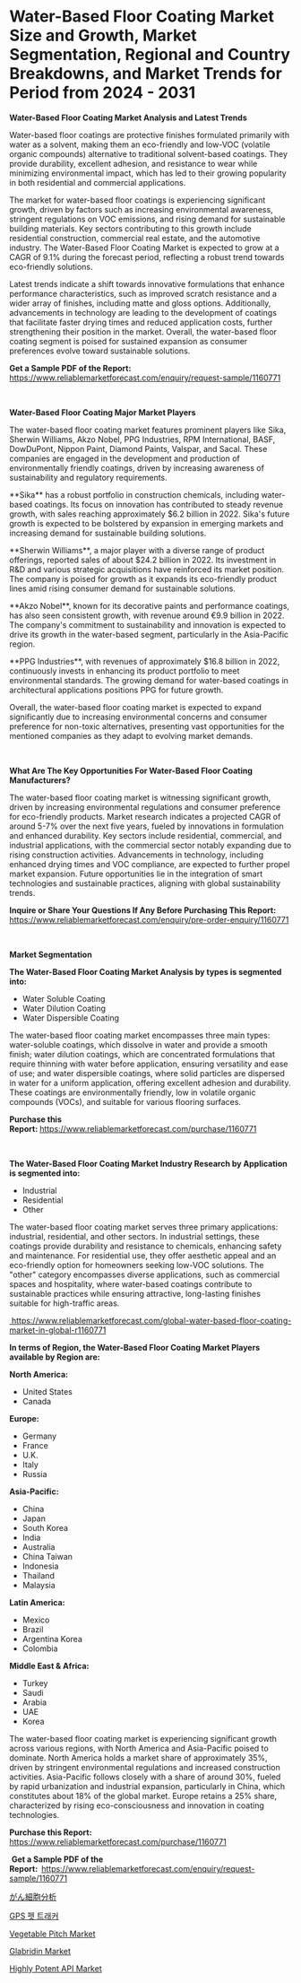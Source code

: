<p><h1>Water-Based Floor Coating Market Size and Growth, Market Segmentation, Regional and Country Breakdowns, and Market Trends for Period from 2024 -  2031</h1></p><p><strong>Water-Based Floor Coating Market Analysis and Latest Trends</strong></p>
<p><p>Water-based floor coatings are protective finishes formulated primarily with water as a solvent, making them an eco-friendly and low-VOC (volatile organic compounds) alternative to traditional solvent-based coatings. They provide durability, excellent adhesion, and resistance to wear while minimizing environmental impact, which has led to their growing popularity in both residential and commercial applications. </p><p>The market for water-based floor coatings is experiencing significant growth, driven by factors such as increasing environmental awareness, stringent regulations on VOC emissions, and rising demand for sustainable building materials. Key sectors contributing to this growth include residential construction, commercial real estate, and the automotive industry. The Water-Based Floor Coating Market is expected to grow at a CAGR of 9.1% during the forecast period, reflecting a robust trend towards eco-friendly solutions.</p><p>Latest trends indicate a shift towards innovative formulations that enhance performance characteristics, such as improved scratch resistance and a wider array of finishes, including matte and gloss options. Additionally, advancements in technology are leading to the development of coatings that facilitate faster drying times and reduced application costs, further strengthening their position in the market. Overall, the water-based floor coating segment is poised for sustained expansion as consumer preferences evolve toward sustainable solutions.</p></p>
<p><strong>Get a Sample PDF of the Report:&nbsp;</strong> <a href="https://www.reliablemarketforecast.com/enquiry/request-sample/1160771">https://www.reliablemarketforecast.com/enquiry/request-sample/1160771</a></p>
<p>&nbsp;</p>
<p><strong>Water-Based Floor Coating Major Market Players</strong></p>
<p><p>The water-based floor coating market features prominent players like Sika, Sherwin Williams, Akzo Nobel, PPG Industries, RPM International, BASF, DowDuPont, Nippon Paint, Diamond Paints, Valspar, and Sacal. These companies are engaged in the development and production of environmentally friendly coatings, driven by increasing awareness of sustainability and regulatory requirements.</p><p>**Sika** has a robust portfolio in construction chemicals, including water-based coatings. Its focus on innovation has contributed to steady revenue growth, with sales reaching approximately $6.2 billion in 2022. Sika's future growth is expected to be bolstered by expansion in emerging markets and increasing demand for sustainable building solutions.</p><p>**Sherwin Williams**, a major player with a diverse range of product offerings, reported sales of about $24.2 billion in 2022. Its investment in R&D and various strategic acquisitions have reinforced its market position. The company is poised for growth as it expands its eco-friendly product lines amid rising consumer demand for sustainable solutions.</p><p>**Akzo Nobel**, known for its decorative paints and performance coatings, has also seen consistent growth, with revenue around €9.9 billion in 2022. The company's commitment to sustainability and innovation is expected to drive its growth in the water-based segment, particularly in the Asia-Pacific region.</p><p>**PPG Industries**, with revenues of approximately $16.8 billion in 2022, continuously invests in enhancing its product portfolio to meet environmental standards. The growing demand for water-based coatings in architectural applications positions PPG for future growth.</p><p>Overall, the water-based floor coating market is expected to expand significantly due to increasing environmental concerns and consumer preference for non-toxic alternatives, presenting vast opportunities for the mentioned companies as they adapt to evolving market demands.</p></p>
<p>&nbsp;</p>
<p><strong>What Are The Key Opportunities For Water-Based Floor Coating Manufacturers?</strong></p>
<p><p>The water-based floor coating market is witnessing significant growth, driven by increasing environmental regulations and consumer preference for eco-friendly products. Market research indicates a projected CAGR of around 5-7% over the next five years, fueled by innovations in formulation and enhanced durability. Key sectors include residential, commercial, and industrial applications, with the commercial sector notably expanding due to rising construction activities. Advancements in technology, including enhanced drying times and VOC compliance, are expected to further propel market expansion. Future opportunities lie in the integration of smart technologies and sustainable practices, aligning with global sustainability trends.</p></p>
<p><strong>Inquire or Share Your Questions If Any Before Purchasing This Report:</strong> <a href="https://www.reliablemarketforecast.com/enquiry/pre-order-enquiry/1160771">https://www.reliablemarketforecast.com/enquiry/pre-order-enquiry/1160771</a></p>
<p>&nbsp;</p>
<p><strong>Market Segmentation</strong></p>
<p><strong>The Water-Based Floor Coating Market Analysis by types is segmented into:</strong></p>
<p><ul><li>Water Soluble Coating</li><li>Water Dilution Coating</li><li>Water Dispersible Coating</li></ul></p>
<p><p>The water-based floor coating market encompasses three main types: water-soluble coatings, which dissolve in water and provide a smooth finish; water dilution coatings, which are concentrated formulations that require thinning with water before application, ensuring versatility and ease of use; and water dispersible coatings, where solid particles are dispersed in water for a uniform application, offering excellent adhesion and durability. These coatings are environmentally friendly, low in volatile organic compounds (VOCs), and suitable for various flooring surfaces.</p></p>
<p><strong>Purchase this Report:&nbsp;</strong><a href="https://www.reliablemarketforecast.com/purchase/1160771">https://www.reliablemarketforecast.com/purchase/1160771</a></p>
<p>&nbsp;</p>
<p><strong>The Water-Based Floor Coating Market Industry Research by Application is segmented into:</strong></p>
<p><ul><li>Industrial</li><li>Residential</li><li>Other</li></ul></p>
<p><p>The water-based floor coating market serves three primary applications: industrial, residential, and other sectors. In industrial settings, these coatings provide durability and resistance to chemicals, enhancing safety and maintenance. For residential use, they offer aesthetic appeal and an eco-friendly option for homeowners seeking low-VOC solutions. The "other" category encompasses diverse applications, such as commercial spaces and hospitality, where water-based coatings contribute to sustainable practices while ensuring attractive, long-lasting finishes suitable for high-traffic areas.</p></p>
<p><a href="https://www.reliablemarketforecast.com/global-water-based-floor-coating-market-in-global-r1160771">&nbsp;https://www.reliablemarketforecast.com/global-water-based-floor-coating-market-in-global-r1160771</a></p>
<p><strong>In terms of Region, the Water-Based Floor Coating Market Players available by Region are:</strong></p>
<p>
    <p> <strong> North America: </strong>
        <ul>
            <li>United States</li>
            <li>Canada</li>
        </ul>
        </p> 
    <p> <strong> Europe: </strong>
        <ul>
            <li>Germany</li>
            <li>France</li>
            <li>U.K.</li>
            <li>Italy</li>
            <li>Russia</li>
        </ul>
        </p> 
    <p> <strong> Asia-Pacific: </strong>
        <ul>
            <li>China</li>
            <li>Japan</li>
            <li>South Korea</li>
            <li>India</li>
            <li>Australia</li>
            <li>China Taiwan</li>
            <li>Indonesia</li>
            <li>Thailand</li>
            <li>Malaysia</li>
        </ul>
        </p> 
    <p> <strong> Latin America: </strong>
        <ul>
            <li>Mexico</li>
            <li>Brazil</li>
            <li>Argentina Korea</li>
            <li>Colombia</li>
        </ul>
        </p> 
    <p> <strong> Middle East & Africa: </strong>
        <ul>
            <li>Turkey</li>
            <li>Saudi</li>
            <li>Arabia</li>
            <li>UAE</li>
            <li>Korea</li>
        </ul>
    </p>
    </p>
<p><p>The water-based floor coating market is experiencing significant growth across various regions, with North America and Asia-Pacific poised to dominate. North America holds a market share of approximately 35%, driven by stringent environmental regulations and increased construction activities. Asia-Pacific follows closely with a share of around 30%, fueled by rapid urbanization and industrial expansion, particularly in China, which constitutes about 18% of the global market. Europe retains a 25% share, characterized by rising eco-consciousness and innovation in coating technologies.</p></p>
<p><strong>Purchase this Report: </strong><a href="https://www.reliablemarketforecast.com/purchase/1160771">https://www.reliablemarketforecast.com/purchase/1160771</a></p>
<p>&nbsp;<strong>Get a Sample PDF of the Report:&nbsp;&nbsp;</strong><a href="https://www.reliablemarketforecast.com/enquiry/request-sample/1160771">https://www.reliablemarketforecast.com/enquiry/request-sample/1160771</a></p>
<p><strong></strong></p>
<p><p><a href="https://medium.com/@gla8aaroyals/cancer-cell-analysis-market-%E3%81%AE%E3%82%B0%E3%83%AD%E3%83%BC%E3%83%90%E3%83%AB%E5%B8%82%E5%A0%B4%E6%A6%82%E8%A6%81%E3%81%AF-%E4%B8%96%E7%95%8C%E3%81%8A%E3%82%88%E3%81%B3%E4%B8%BB%E8%A6%81%E5%B8%82%E5%A0%B4%E3%81%AB%E3%81%8A%E3%81%91%E3%82%8B%E6%A5%AD%E7%95%8C%E3%81%AB%E5%BD%B1%E9%9F%BF%E3%82%92%E4%B8%8E%E3%81%88%E3%82%8B%E4%B8%BB%E8%A6%81%E3%81%AA%E3%83%88%E3%83%AC%E3%83%B3%E3%83%89%E3%81%AB%E3%81%A4%E3%81%84%E3%81%A6-%E7%8B%AC%E8%87%AA%E3%81%AE%E8%A6%96%E7%82%B9%E3%82%92%E6%8F%90%E4%BE%9B%E3%81%97%E3%81%BE%E3%81%99-e3104f123494">がん細胞分析</a></p><p><a href="https://medium.com/@trevervon2023/%EC%84%B8%EA%B3%84-gps-pet-trackers-market-%EC%9D%80-2024%EC%97%90%EC%84%9C-2031%EB%A1%9C-%EC%97%B0%ED%8F%89%EA%B7%A0-%EC%A6%9D%EA%B0%80%EC%9C%A8%EC%9D%84-%EB%B3%B4%EC%9D%BC-%EA%B2%83%EC%9C%BC%EB%A1%9C-%EC%98%88%EC%83%81%EB%90%A9%EB%8B%88%EB%8B%A4-f1aa756c0ba9">GPS 펫 트래커</a></p><p><a href="https://issuu.com/reportprime-2/docs/vegetable-pitch-market-size-2030.pp_7769639dddc97c">Vegetable Pitch Market</a></p><p><a href="https://www.linkedin.com/pulse/glabridin-market-research-report-includes-analysis-size-share-butxe?trackingId=%2FQ30Mrl8Ry2DKyhqqsgUWA%3D%3D">Glabridin Market</a></p><p><a href="https://issuu.com/reportprime-2/docs/highly-potent-api-market-size-2030._08fa9f9cd5203e">Highly Potent API Market</a></p></p>